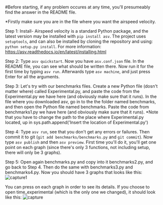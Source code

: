 #Before starting, if any problem occures at any time, you'll presumeably find the answer in the README file.

*Firstly make sure you are in the file where you want the airspeed velocity.

Step 1: Install-
Airspeed velocity is a standard Python package, and the latest version may be installed with ```pip install asv```. The project uses ```setuptools```, and can also be installed by cloning the repository and using: ```python setup.py install```.
For more information: https://asv.readthedocs.io/en/latest/installing.html

Step 2:
Type ```asv quickstart```. Now you have ```asv.conf.json``` file. In the README file, you can see what should be written there.
Now run it for the first time by typing ```asv run```. Afterwards type ```asv machine```, and just press Enter for all the arguments.

Step 3:
Let's try with our benchmarks files. Create a new Python file (dosn't matter where) called Experimental.py, and paste the code from the Experimental.py we have here (and obviously make sure that it runs).
In the file where you downloaded asv, go in to the the folder named benchmarks, and then open the Python file named benchmarks. Paste the code from benchmarks1.py we have here (and obviously make sure that it runs). *Note that you have to change the path to the place where Experimental.py located, up in sys.path.append('Insert the location of Experimental.py')

Step 4:
Type ```asv run```, see that you don't get any errors or failures. Then commit it to git (```git add benchmarks/benchmarks.py``` and ```git commit```).
Now type ```asv publish``` and then ```asv preview```. First time you'll do it, you'll get one point on each graph (since there's only 3 functions, not including setup, there will only be 3 graphs).

Step 5:
Open again benchmarks.py and copy into it benchmarks2.py, and go back to Step 4. Then do the same with benchmarks3.py and benchmarks4.py.
Now you should have 3 graphs that looks like this:
![capture1](https://user-images.githubusercontent.com/31063975/39300734-fe309e58-494c-11e8-9d15-98d1fbff51e7.PNG)

You can press on each graph in order to see its details. If you choose to open time_experimental (which is the only one we changed), it should look like this:
![capture](https://user-images.githubusercontent.com/31063975/39300791-2cdc2272-494d-11e8-811a-0b18411cdb8b.PNG)
